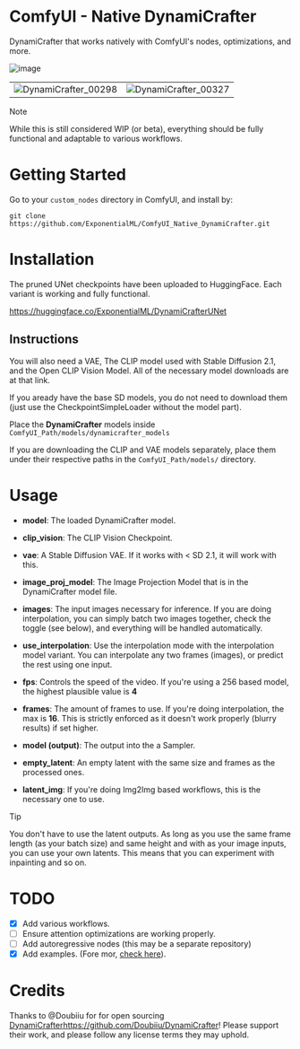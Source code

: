 # ComfyUI - Native DynamiCrafter
DynamiCrafter that works natively with ComfyUI's nodes, optimizations, and more.

![image](https://github.com/ExponentialML/ComfyUI_Native_DynamiCrafter/assets/59846140/fd1008ed-7660-454a-8253-1e032c9d054f)

|   |  |
| ------------- | ------------- |
| ![DynamiCrafter_00298](https://github.com/ExponentialML/ComfyUI_Native_DynamiCrafter/assets/59846140/e66a2559-b973-4a63-bc97-1a0701ab7dd3)  | ![DynamiCrafter_00327](https://github.com/ExponentialML/ComfyUI_Native_DynamiCrafter/assets/59846140/81b2b681-ef44-4966-8cb3-fa04692710a8)  |



> [!NOTE]  
> While this is still considered WIP (or beta), everything should be fully functional and adaptable to various workflows.

# Getting Started

Go to your `custom_nodes` directory in ComfyUI, and install by:

`git clone https://github.com/ExponentialML/ComfyUI_Native_DynamiCrafter.git`

# Installation

The pruned UNet checkpoints have been uploaded to HuggingFace. Each variant is working and fully functional.

https://huggingface.co/ExponentialML/DynamiCrafterUNet

## Instructions
You will also need a VAE, The CLIP model used with Stable Diffusion 2.1, and the Open CLIP Vision Model. All of the necessary model downloads are at that link.

If you aready have the base SD models, you do not need to download them (just use the CheckpointSimpleLoader without the model part).

Place the **DynamiCrafter** models inside `ComfyUI_Path/models/dynamicrafter_models`

If you are downloading the CLIP and VAE models separately, place them under their respective paths in the `ComfyUI_Path/models/` directory.

# Usage

- **model**: The loaded DynamiCrafter model.
  
- **clip_vision**: The CLIP Vision Checkpoint.
  
- **vae**: A Stable Diffusion VAE. If it works with < SD 2.1, it will work with this.
  
- **image_proj_model**: The Image Projection Model that is in the DynamiCrafter model file.
  
- **images**: The input images necessary for inference. If you are doing interpolation, you can simply batch two images together, check the toggle (see below), and everything will be handled automatically.
  
- **use_interpolation**: Use the interpolation mode with the interpolation model variant. You can interpolate any two frames (images), or predict the rest using one input.
  
- **fps**: Controls the speed of the video. If you're using a 256 based model, the highest plausible value is **4**
  
- **frames**: The amount of frames to use. If you're doing interpolation, the max is **16**. This is strictly enforced as it doesn't work properly (blurry results) if set higher.
  
- **model (output)**: The output into the a Sampler.
  
- **empty_latent**: An empty latent with the same size and frames as the processed ones.
  
- **latent_img**: If you're doing Img2Img based workflows, this is the necessary one to use.
  
> [!TIP]
> You don't have to use the latent outputs. As long as you use the same frame length (as your batch size) and same height and with as your image inputs, you can use your own latents.
> This means that you can experiment with inpainting and so on.

# TODO
- [x] Add various workflows.
- [ ] Ensure attention optimizations are working properly.
- [ ] Add autoregressive nodes (this may be a separate repository)
- [x] Add examples. (Fore mor, [check here](https://github.com/Doubiiu/DynamiCrafter?tab=readme-ov-file#11-showcases-576x1024)).

# Credits

Thanks to @Doubiiu for for open sourcing [DynamiCrafter](https://github.com/Doubiiu/DynamiCrafter)https://github.com/Doubiiu/DynamiCrafter! Please support their work, and please follow any license terms they may uphold.
